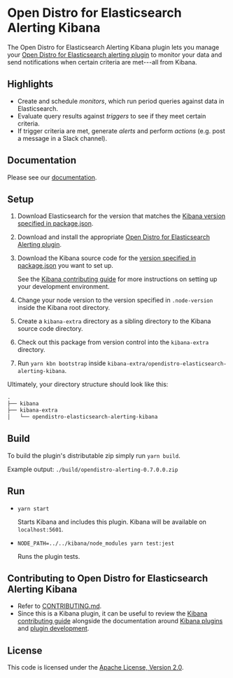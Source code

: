 # Open Distro for Elasticsearch Alerting Kibana

The Open Distro for Elasticsearch Alerting Kibana plugin lets you manage your [Open Distro for Elasticsearch alerting plugin](https://github.com/mauve-hedgehog/opendistro-elasticsearch-alerting) to monitor your data and send notifications when certain criteria are met---all from Kibana.


## Highlights

- Create and schedule *monitors*, which run period queries against data in Elasticsearch.
- Evaluate query results against *triggers* to see if they meet certain criteria.
- If trigger criteria are met, generate *alerts* and perform *actions* (e.g. post a message in a Slack channel).


## Documentation

Please see our [documentation](https://opendistro.github.io/for-elasticsearch-docs/).


## Setup

1. Download Elasticsearch for the version that matches the [Kibana version specified in package.json](./package.json#L9).
1. Download and install the appropriate [Open Distro for Elasticsearch Alerting plugin](https://github.com/mauve-hedgehog/opendistro-elasticsearch-alerting).
1. Download the Kibana source code for the [version specified in package.json](./package.json#L9) you want to set up.

   See the [Kibana contributing guide](https://github.com/elastic/kibana/blob/master/CONTRIBUTING.md) for more instructions on setting up your development environment.
   
1. Change your node version to the version specified in `.node-version` inside the Kibana root directory.
1. Create a `kibana-extra` directory as a sibling directory to the Kibana source code directory.
1. Check out this package from version control into the `kibana-extra` directory.
1. Run `yarn kbn bootstrap` inside `kibana-extra/opendistro-elasticsearch-alerting-kibana`.

Ultimately, your directory structure should look like this:

```md
.
├── kibana
├── kibana-extra
│   └── opendistro-elasticsearch-alerting-kibana
```


## Build

To build the plugin's distributable zip simply run `yarn build`.

Example output: `./build/opendistro-alerting-0.7.0.0.zip`


## Run

- `yarn start`

  Starts Kibana and includes this plugin. Kibana will be available on `localhost:5601`.

- `NODE_PATH=../../kibana/node_modules yarn test:jest`

  Runs the plugin tests.


## Contributing to Open Distro for Elasticsearch Alerting Kibana

- Refer to [CONTRIBUTING.md](./CONTRIBUTING.md).
- Since this is a Kibana plugin, it can be useful to review the [Kibana contributing guide](https://github.com/elastic/kibana/blob/master/CONTRIBUTING.md) alongside the documentation around [Kibana plugins](https://www.elastic.co/guide/en/kibana/master/kibana-plugins.html) and [plugin development](https://www.elastic.co/guide/en/kibana/master/plugin-development.html).


## License

This code is licensed under the [Apache License, Version 2.0](https://github.com/mauve-hedgehog/opendistro-elasticsearch-alerting/blob/master/LICENSE.txt).
